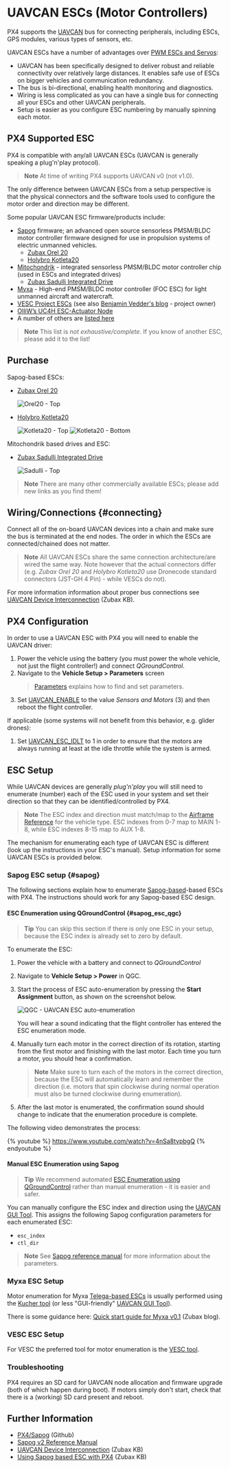 # UAVCAN ESCs (Motor Controllers)

PX4 supports the [UAVCAN](https://uavcan.org/) bus for connecting peripherals, including ESCs, GPS modules, various types of sensors, etc.

UAVCAN ESCs have a number of advantages over [PWM ESCs and Servos](../peripherals/pwm_escs_and_servo.md):
- UAVCAN has been specifically designed to deliver robust and reliable connectivity over relatively large distances.
  It enables safe use of ESCs on bigger vehicles and communication redundancy.
- The bus is bi-directional, enabling health monitoring and diagnostics.
- Wiring is less complicated as you can have a single bus for connecting all your ESCs and other UAVCAN peripherals.
- Setup is easier as you configure ESC numbering by manually spinning each motor.

## PX4 Supported ESC

PX4 is compatible with any/all UAVCAN ESCs (UAVCAN is generally speaking a plug'n'play protocol).

> **Note** At time of writing PX4 supports UAVCAN v0 (not v1.0).

The only difference between UAVCAN ESCs from a setup perspective is that the physical connectors and the software tools used to configure the motor order and direction may be different. 


Some popular UAVCAN ESC firmware/products include:
- [Sapog](#sapog) firmware; an advanced open source sensorless PMSM/BLDC motor controller firmware designed for use in propulsion systems of electric unmanned vehicles.
  - [Zubax Orel 20](https://zubax.com/products/orel_20)
  - [Holybro Kotleta20](https://shop.holybro.com/kotleta20_p1156.html)
- [Mitochondrik](https://zubax.com/products/mitochondrik) - integrated sensorless PMSM/BLDC motor controller chip (used in ESCs and integrated drives)
  - [Zubax Sadulli Integrated Drive](https://shop.zubax.com/collections/integrated-drives/products/sadulli-integrated-drive-open-hardware-reference-design-for-mitochondrik?variant=27740841181283)
- [Myxa](https://zubax.com/products/myxa) - High-end PMSM/BLDC motor controller (FOC ESC) for light unmanned aircraft and watercraft.
- [VESC Project ESCs](https://vesc-project.com/) (see also [Benjamin Vedder's blog](http://vedder.se) - project owner)
- [OlliW’s UC4H ESC-Actuator Node](http://www.olliw.eu/2017/uavcan-for-hobbyists/#chapterescactuator)
- A number of others are [listed here](https://forum.uavcan.org/t/uavcan-esc-options/452/3?u=pavel.kirienko)

> **Note** This list is *not exhaustive/complete*.
  If you know of another ESC, please add it to the list!


## Purchase

Sapog-based ESCs:
- [Zubax Orel 20](https://zubax.com/products/orel_20)

  ![Orel20 - Top](../../assets/peripherals/esc_uavcan_zubax_orel20/orel20_top.jpg)

- [Holybro Kotleta20](https://shop.holybro.com/kotleta20_p1156.html)

  ![Kotleta20 - Top](../../assets/peripherals/esc_uavcan_holybro_kotleta20/kotleta20_top.jpg)
  ![Kotleta20 - Bottom](../../assets/peripherals/esc_uavcan_holybro_kotleta20/kotleta20_bottom.jpg)

Mitochondrik based drives and ESC:
- [Zubax Sadulli Integrated Drive](https://shop.zubax.com/collections/integrated-drives/products/sadulli-integrated-drive-open-hardware-reference-design-for-mitochondrik?variant=27740841181283)

  ![Sadulli - Top](../../assets/peripherals/esc_usavcan_zubax_sadulli/sadulli_top.jpg)

> **Note** There are many other commercially available ESCs; please add new links as you find them!


## Wiring/Connections {#connecting}

Connect all of the on-board UAVCAN devices into a chain and make sure the bus is terminated at the end nodes.
The order in which the ESCs are connected/chained does not matter.

> **Note** All UAVCAN ESCs share the same connection architecture/are wired the same way.
  Note however that the actual connectors differ (e.g. *Zubax Orel 20* and *Holybro Kotleta20* use Dronecode standard connectors (JST-GH 4 Pin) - while VESCs do not).

For more information information about proper bus connections see [UAVCAN Device Interconnection](https://kb.zubax.com/display/MAINKB/UAVCAN+device+interconnection) (Zubax KB).


## PX4 Configuration

In order to use a UAVCAN ESC with PX4 you will need to enable the UAVCAN driver:
1. Power the vehicle using the battery (you must power the whole vehicle, not just the flight controller!) and connect *QGroundControl*.
1. Navigate to the **Vehicle Setup > Parameters** screen
   > [Parameters](../advanced_config/parameters.md) explains how to find and set parameters.
1. Set [UAVCAN_ENABLE](../advanced_config/parameter_reference.md#UAVCAN_ENABLE) to the value *Sensors and Motors* (3) and then reboot the flight controller.

If applicable (some systems will not benefit from this behavior, e.g. glider drones):
1. Set [UAVCAN_ESC_IDLT](../advanced_config/parameter_reference.md#UAVCAN_ESC_IDLT) to 1 in order to ensure that the motors are always running at least at the idle throttle while the system is armed.



## ESC Setup

While UAVCAN devices are generally *plug'n'play* you will still need to enumerate (number) each of the ESC used in your system and set their direction so that they can be identified/controlled by PX4.

> **Note** The ESC index and direction must match/map to the [Airframe Reference](../airframes/airframe_reference.md) for the vehicle type.
  ESC indexes from 0-7 map to MAIN 1-8, while ESC indexes 8-15 map to AUX 1-8.

The mechanism for enumerating each type of UAVCAN ESC is different (look up the instructions in your ESC's manual).
Setup information for some UAVCAN ESCs is provided below.


### Sapog ESC setup {#sapog}

The following sections explain how to enumerate [Sapog-based](https://github.com/PX4/sapog#px4-sapog)-based ESCs with PX4.
The instructions should work for any Sapog-based ESC design.

#### ESC Enumeration using QGroundControl {#sapog_esc_qgc}

> **Tip** You can skip this section if there is only one ESC in your setup, because the ESC index is already set to zero by default.

To enumerate the ESC:
1. Power the vehicle with a battery and connect to *QGroundControl*
1. Navigate to **Vehicle Setup > Power** in QGC.
1. Start the process of ESC auto-enumeration by pressing the **Start Assignment** button, as shown on the screenshot below.

   ![QGC - UAVCAN ESC auto-enumeration](../../assets/peripherals/esc_qgc/qgc_uavcan_settings.jpg)

   You will hear a sound indicating that the flight controller has entered the ESC enumeration mode.
1. Manually turn each motor in the correct direction of its rotation, starting from the first motor and finishing with the last motor.
   Each time you turn a motor, you should hear a confirmation.
   
   > **Note** Make sure to turn each of the motors in the correct direction, because the ESC will automatically learn and remember the direction (i.e. motors that spin clockwise during normal operation must also be turned clockwise during enumeration).

1. After the last motor is enumerated, the confirmation sound should change to indicate that the enumeration procedure is complete.

The following video demonstrates the process:

{% youtube %}
https://www.youtube.com/watch?v=4nSa8tvpbgQ
{% endyoutube %}

#### Manual ESC Enumeration using Sapog

> **Tip** We recommend automated [ESC Enumeration using QGroundControl](#sapog_esc_qgc) rather than manual enumeration - it is easier and safer.

You can manually configure the ESC index and direction using the [UAVCAN GUI Tool](https://uavcan.org/GUI_Tool/Overview/).
This assigns the following Sapog configuration parameters for each enumerated ESC:
- `esc_index`
- `ctl_dir`

> **Note** See [Sapog reference manual](https://files.zubax.com/products/io.px4.sapog/Sapog_v2_Reference_Manual.pdf) for more information about the parameters.

### Myxa ESC Setup

Motor enumeration for Myxa [Telega-based ESCs](https://zubax.com/products/telega) is usually performed using the [Kucher tool](https://files.zubax.com/products/com.zubax.kucher/) (or less "GUI-friendly" [UAVCAN GUI Tool](https://uavcan.org/GUI_Tool/Overview/)).

There is some guidance here: [Quick start guide for Myxa v0.1](https://forum.zubax.com/t/quick-start-guide-for-myxa-v0-1/911) (Zubax blog).


### VESC ESC Setup

For VESC the preferred tool for motor enumeration is the [VESC tool](https://vesc-project.com/vesc_tool).

### Troubleshooting

PX4 requires an SD card for UAVCAN node allocation and firmware upgrade (both of which happen during boot).
If motors simply don't start, check that there is a (working) SD card present and reboot.

## Further Information

- [PX4/Sapog](https://github.com/PX4/sapog#px4-sapog) (Github)
- [Sapog v2 Reference Manual](https://files.zubax.com/products/io.px4.sapog/Sapog_v2_Reference_Manual.pdf)
- [UAVCAN Device Interconnection](https://kb.zubax.com/display/MAINKB/UAVCAN+device+interconnection) (Zubax KB)
- [Using Sapog based ESC with PX4](https://kb.zubax.com/display/MAINKB/Using+Sapog-based+ESC+with+PX4) (Zubax KB)

